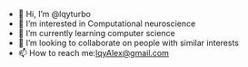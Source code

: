 - 👋 Hi, I’m @lqyturbo
- 👀 I’m interested in Computational neuroscience
- 🌱 I’m currently learning computer science
- 💞️ I’m looking to collaborate on people with similar interests
- 📫 How to reach me:lqyAlex@gmail.com

<!---
lqyturbo/lqyturbo is a ✨ special ✨ repository because its `README.md` (this file) appears on your GitHub profile.
You can click the Preview link to take a look at your changes.
--->
